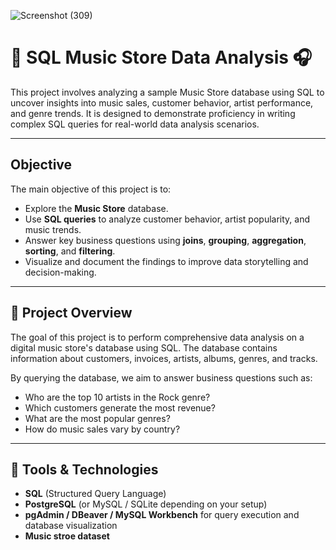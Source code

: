 



![Screenshot (309)](https://github.com/user-attachments/assets/f357942a-4ae1-46ce-8c8d-86c27a1c32a3)










# 🎵 SQL Music Store Data Analysis 🎧

This project involves analyzing a sample Music Store database using SQL to uncover insights into music sales, customer behavior, artist performance, and genre trends. It is designed to demonstrate proficiency in writing complex SQL queries for real-world data analysis scenarios.

---
##  Objective

The main objective of this project is to:
- Explore the **Music Store** database.
- Use **SQL queries** to analyze customer behavior, artist popularity, and music trends.
- Answer key business questions using **joins**, **grouping**, **aggregation**, **sorting**, and **filtering**.
- Visualize and document the findings to improve data storytelling and decision-making.

---

## 📂 Project Overview

The goal of this project is to perform comprehensive data analysis on a digital music store's database using SQL. The database contains information about customers, invoices, artists, albums, genres, and tracks.

By querying the database, we aim to answer business questions such as:
- Who are the top 10 artists in the Rock genre?
- Which customers generate the most revenue?
- What are the most popular genres?
- How do music sales vary by country?

---

## 🧰 Tools & Technologies

- **SQL** (Structured Query Language)
- **PostgreSQL** (or MySQL / SQLite depending on your setup)
- **pgAdmin / DBeaver / MySQL Workbench** for query execution and database visualization
- **Music stroe dataset** 



